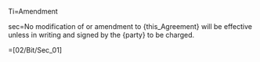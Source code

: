 Ti=Amendment

sec=No modification of or amendment to {this_Agreement} will be effective unless in writing and signed by the {party} to be charged.

=[02/Bit/Sec_01]
